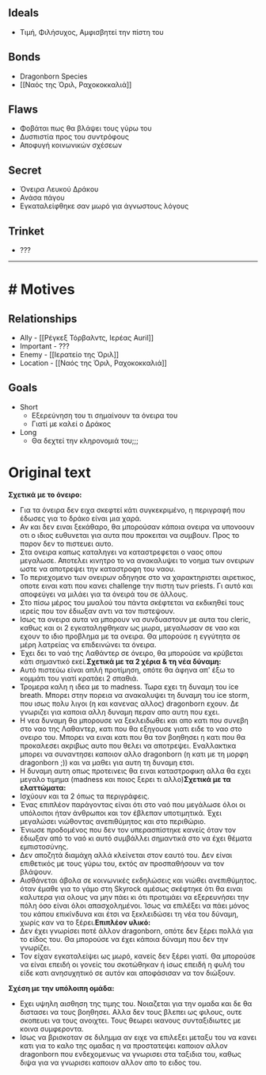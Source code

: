 
## Ideals

- Τιμή, Φιλήσυχος, Αμφισβητεί την πίστη του

## Bonds

- Dragonborn Species
- [[Ναός της Όριλ, Ραχοκοκκαλιά]]

## Flaws
- Φοβάται πως θα βλάψει τους γύρω του
- Δυσπιστία προς του συντρόφους
- Αποφυγή κοινωνικών σχέσεων

## Secret

- Όνειρα Λευκού Δράκου
- Ανάσα πάγου
- Εγκαταλείφθηκε σαν μωρό για άγνωστους λόγους

## Trinket

- ???

---


# # Motives

## Relationships

- Ally - [[Ρέγκεξ Τόρβαλντς, Ιερέας Auril]]
- Important - ???
- Enemy - [[Ιερατείο της Όριλ]]
- Location - [[Ναός της Όριλ, Ραχοκοκκαλιά]]


## Goals

- Short
	- Εξερεύνηση του τι σημαίνουν τα όνειρα του
	- Γιατί με καλεί ο Δράκος
- Long
	- Θα δεχτεί την κληρονομιά του;;;


# Original text

**Σχετικά με το όνειρο:**  
- Για τα όνειρα δεν ειχα σκεφτεί κάτι συγκεκριμένο, η περιγραφή που έδωσες για το δράκο είναι μια χαρά.  
- Αν και δεν ειναι ξεκάθαρο, θα μπορούσαν κάποια ονειρα να υπονοουν οτι ο ιδιος ευθυνεται για αυτα που προκειται να συμβουν. Προς το παρον δεν το πιστευει αυτο.  
- Στα ονειρα καπως καταληγει να καταστρεφεται ο ναος οπου μεγαλωσε. Αποτελει κινητρο το να ανακαλυψει το νοημα των ονειρων ωστε να αποτρεψει την καταστροφη του ναου.  
- Το περιεχομενο των ονειρων οδηγησε στο να χαρακτηριστει αιρετικος, οποτε ειναι κατι που κανει challenge την πιστη των priests. Γι αυτό και αποφεύγει να μιλάει για τα όνειρά του σε άλλους.  
- Στο πίσω μέρος του μυαλού του πάντα σκέφτεται να εκδικηθεί τους ιερείς που τον έδιωξαν αντι να τον πιστεψουν.  
- Ισως τα ονειρα αυτα να μπορουν να συνδυαστουν με αυτα του cleric, καθως και οι 2 εγκαταληφθηκαν ως μωρα, μεγαλωσαν σε ναο και εχουν το ιδιο προβλημα με τα ονειρα. Θα μπορούσε η εγγύτητα σε μέρη λατρείας να επιδεινώνει τα όνειρα.  
- Έχει δει το ναό της Λαθάντερ σε όνειρο, θα μπορούσε να κρύβεται κάτι σημαντικό εκεί.**Σχετικά με τα 2 χέρια & τη νέα δύναμη:**  
- Αυτό πιστεύω είναι απλή προτίμηση, οπότε θα άφηνα απ' έξω το κομμάτι του γιατί κρατάει 2 σπαθιά.  
- Τρομερα καλη η ιδεα με το madness. Τωρα εχει τη δυναμη του ice breath. Μπορει στην πορεια να ανακαλυψει τη δυναμη του ice storm, που ισως πολυ λιγοι (η και κανενας αλλος) dragonborn εχουν. Δε γνωριζει για καποια αλλη δυναμη περαν απο αυτη που εχει.  
- Η νεα δυναμη θα μπορουσε να ξεκλειδωθει και απο κατι που συνεβη στο ναο της Λαθαντερ, κατι που θα εξηγουσε γιατι ειδε το ναο στο ονειρο του. Μπορει να ειναι κατι που θα τον βοηθησει η κατι που θα προκαλεσει ακριβως αυτο που θελει να αποτρεψει. Εναλλακτικα μπορει να συναντησει καποιον αλλο dragonborn (η κατι με τη μορφη dragonborn ;)) και να μαθει για αυτη τη δυναμη ετσι.  
- Η δυναμη αυτη οπως προτεινεις θα ειναι καταστροφικη αλλα θα εχει μεγαλο τιμημα (madness και ποιος ξερει τι αλλο)**Σχετικά με τα ελαττώματα:**  
- Ισχύουν και τα 2 όπως τα περιγράφεις.  
- Ένας επιπλέον παράγοντας είναι ότι στο ναό που μεγάλωσε όλοι οι υπόλοιποι ήταν άνθρωποι και τον έβλεπαν υποτιμητικά. Έχει μεγαλώσει νιώθοντας ανεπιθύμητος και στο περιθώριο.  
- Ένιωσε προδομένος που δεν τον υπερασπίστηκε κανείς όταν τον έδιωξαν από το ναό κι αυτό συμβάλλει σημαντικά στο να έχει θέματα εμπιστοσύνης.  
- Δεν αποζητά διαμάχη αλλά κλείνεται στον εαυτό του. Δεν είναι επιθετικός με τους γύρω του, εκτός αν προσπαθήσουν να τον βλάψουν.  
- Αισθάνεται άβολα σε κοινωνικές εκδηλώσεις και νιώθει ανεπιθύμητος. όταν έμαθε για το γάμο στη Skyrock αμέσως σκέφτηκε ότι θα ειναι καλυτερα για ολους να μην πάει κι ότι προτιμάει να εξερευνήσει την πόλη όσο είναι όλοι απασχολημένοι. Ίσως να επιλέξει να πάει μόνος του κάπου επικίνδυνα και έτσι να ξεκλειδώσει τη νέα του δύναμη, χωρίς καν να το ξέρει.**Επιπλέον υλικό:**  
- Δεν έχει γνωρίσει ποτέ άλλον dragonborn, οπότε δεν ξέρει πολλά για το είδος του. Θα μπορούσε να έχει κάποια δύναμη που δεν την γνωρίζει.  
- Τον είχαν εγκαταλείψει ως μωρό, κανείς δεν ξέρει γιατί. Θα μπορούσε να είναι επειδή οι γονείς του σκοτώθηκαν ή ίσως επειδή η φυλή του είδε κατι ανησυχητικό σε αυτόν και αποφάσισαν να τον διώξουν.

**Σχέση με την υπόλοιπη ομάδα:**  
- Εχει υψηλη αισθηση της τιμης του. Νοιαζεται για την ομαδα και δε θα διστασει να τους βοηθησει. Αλλα δεν τους βλεπει ως φιλους, ουτε σκοπευει να τους ανοιχτει. Τους θεωρει ικανους συνταξιδιωτες με κοινα συμφεροντα.  
- Ισως να βρισκοταν σε διλημμα αν ειχε να επιλεξει μεταξυ του να κανει κατι για το καλο της ομαδας η να προστατεψει καποιον αλλον dragonborn που ενδεχομενως να γνωρισει στα ταξιδια του, καθως διψα για να γνωρισει καποιον αλλον απο το ειδος του.